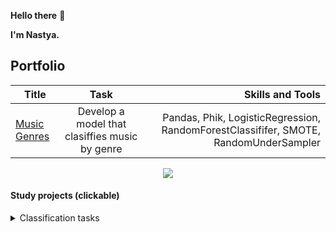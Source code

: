 **Hello there** 👀

**I'm Nastya.**


## Portfolio

| Title       | Task               | Skills and Tools |
| ------------- |:------------------:| -----:|
| [Music Genres](https://github.com/ave-a-git/portfolio/blob/main/music_genres/music_genres.ipynb)     | Develop a model that clasiffies music by genre   | Pandas, Phik, LogisticRegression, RandomForestClassififer, SMOTE, RandomUnderSampler |







<div id="stat" align='center'> 
  <img src="http://github-profile-summary-cards.vercel.app/api/cards/profile-details?username=ave-a-git&theme=default"/>
</div>



#### Study projects (clickable)
<details>

<summary>Classification tasks</summary>

| Title       | Task               | Skills and Tools |
| ------------- |:------------------:| -----:|
| [Car-sharing](https://github.com/ave-a-git/YP-study-projects/blob/main/car_sharing/car_sharing_project.ipynb)  |   Create a model for assessing the driving risks     |   SQLAlchemy, Optuna, Sweetviz, Scikit-learn, CatBoostClassifier, LGBMClassifier, PostgreSQL |
</details>


<div align="left">
  <img src="https://komarev.com/ghpvc/?username=ave-a-git&style=flat-square&color=grey" alt=""/>
</div>
